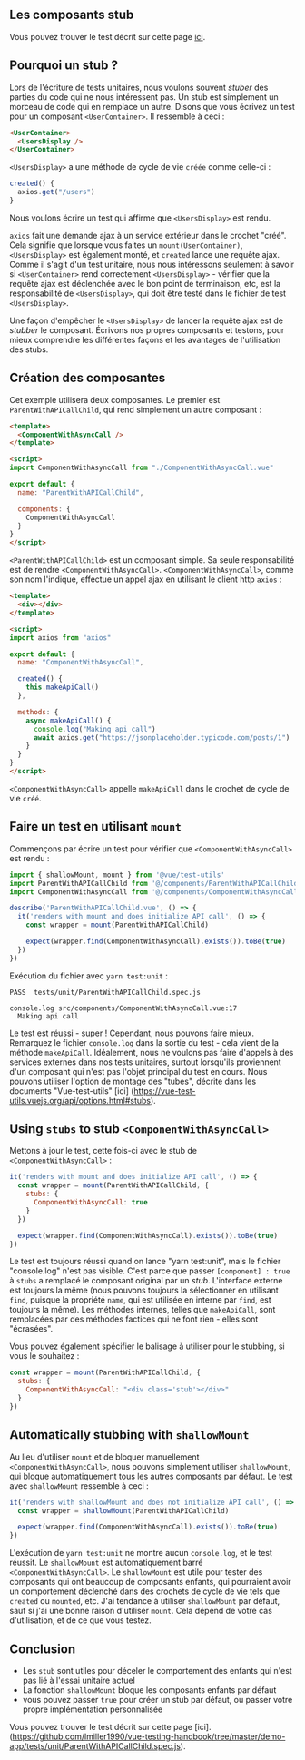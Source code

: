 ## Les composants stub

Vous pouvez trouver le test décrit sur cette page [ici](https://github.com/lmiller1990/vue-testing-handbook/tree/master/demo-app/tests/unit/ParentWithAPICallChild.spec.js).

## Pourquoi un stub ?

Lors de l'écriture de tests unitaires, nous voulons souvent _stuber_ des parties du code qui ne nous intéressent pas. Un stub est simplement un morceau de code qui en remplace un autre. Disons que vous écrivez un test pour un composant `<UserContainer>`. Il ressemble à ceci :

```html
<UserContainer>
  <UsersDisplay />
</UserContainer>
```

`<UsersDisplay>` a une méthode de cycle de vie `créée` comme celle-ci :

```js
created() {
  axios.get("/users")
}
```

Nous voulons écrire un test qui affirme que `<UsersDisplay>` est rendu.

`axios` fait une demande ajax à un service extérieur dans le crochet "créé". Cela signifie que lorsque vous faites un `mount(UserContainer)`, `<UsersDisplay>` est également monté, et `created` lance une requête ajax. Comme il s'agit d'un test unitaire, nous nous intéressons seulement à savoir si `<UserContainer>` rend correctement `<UsersDisplay>` - vérifier que la requête ajax est déclenchée avec le bon point de terminaison, etc, est la responsabilité de `<UsersDisplay>`, qui doit être testé dans le fichier de test `<UsersDisplay>`.

Une façon d'empêcher le `<UsersDisplay>` de lancer la requête ajax est de _stubber_ le composant. Écrivons nos propres composants et testons, pour mieux comprendre les différentes façons et les avantages de l'utilisation des stubs.

## Création des composantes

Cet exemple utilisera deux composantes. Le premier est `ParentWithAPICallChild`, qui rend simplement un autre composant :

```html
<template>
  <ComponentWithAsyncCall />
</template>

<script>
import ComponentWithAsyncCall from "./ComponentWithAsyncCall.vue"

export default {
  name: "ParentWithAPICallChild",

  components: {
    ComponentWithAsyncCall
  }
}
</script>
```

`<ParentWithAPICallChild>` est un composant simple. Sa seule responsabilité est de rendre `<ComponentWithAsyncCall>`. `<ComponentWithAsyncCall>`, comme son nom l'indique, effectue un appel ajax en utilisant le client http `axios` :

```html
<template>
  <div></div>
</template>

<script>
import axios from "axios"

export default {
  name: "ComponentWithAsyncCall",

  created() {
    this.makeApiCall()
  },

  methods: {
    async makeApiCall() {
      console.log("Making api call")
      await axios.get("https://jsonplaceholder.typicode.com/posts/1")
    }
  }
}
</script>
```

`<ComponentWithAsyncCall>` appelle `makeApiCall` dans le crochet de cycle de vie `créé`.

## Faire un test en utilisant `mount`

Commençons par écrire un test pour vérifier que `<ComponentWithAsyncCall>` est rendu :

```js
import { shallowMount, mount } from '@vue/test-utils'
import ParentWithAPICallChild from '@/components/ParentWithAPICallChild.vue'
import ComponentWithAsyncCall from '@/components/ComponentWithAsyncCall.vue'

describe('ParentWithAPICallChild.vue', () => {
  it('renders with mount and does initialize API call', () => {
    const wrapper = mount(ParentWithAPICallChild)

    expect(wrapper.find(ComponentWithAsyncCall).exists()).toBe(true)
  })
})
```

Exécution du fichier avec `yarn test:unit` :

```
PASS  tests/unit/ParentWithAPICallChild.spec.js

console.log src/components/ComponentWithAsyncCall.vue:17
  Making api call
```

Le test est réussi - super ! Cependant, nous pouvons faire mieux. Remarquez le fichier `console.log` dans la sortie du test - cela vient de la méthode `makeApiCall`. Idéalement, nous ne voulons pas faire d'appels à des services externes dans nos tests unitaires, surtout lorsqu'ils proviennent d'un composant qui n'est pas l'objet principal du test en cours. Nous pouvons utiliser l'option de montage des "tubes", décrite dans les documents "Vue-test-utils" [ici] (https://vue-test-utils.vuejs.org/api/options.html#stubs).

## Using `stubs` to stub `<ComponentWithAsyncCall>`

Mettons à jour le test, cette fois-ci avec le stub de `<ComponentWithAsyncCall>` :

```js
it('renders with mount and does initialize API call', () => {
  const wrapper = mount(ParentWithAPICallChild, {
    stubs: {
      ComponentWithAsyncCall: true
    }
  })

  expect(wrapper.find(ComponentWithAsyncCall).exists()).toBe(true)
})
```

Le test est toujours réussi quand on lance "yarn test:unit", mais le fichier "console.log" n'est pas visible. C'est parce que passer `[component] : true` à `stubs` a remplacé le composant original par un _stub_. L'interface externe est toujours la même (nous pouvons toujours la sélectionner en utilisant `find`, puisque la propriété `name`, qui est utilisée en interne par `find`, est toujours la même). Les méthodes internes, telles que `makeApiCall`, sont remplacées par des méthodes factices qui ne font rien - elles sont "écrasées".

Vous pouvez également spécifier le balisage à utiliser pour le stubbing, si vous le souhaitez :

```js
const wrapper = mount(ParentWithAPICallChild, {
  stubs: {
    ComponentWithAsyncCall: "<div class='stub'></div>"
  }
})
```

## Automatically stubbing with `shallowMount`

Au lieu d'utiliser `mount` et de bloquer manuellement `<ComponentWithAsyncCall>`, nous pouvons simplement utiliser `shallowMount`, qui bloque automatiquement tous les autres composants par défaut. Le test avec `shallowMount` ressemble à ceci :

```js
it('renders with shallowMount and does not initialize API call', () => {
  const wrapper = shallowMount(ParentWithAPICallChild)

  expect(wrapper.find(ComponentWithAsyncCall).exists()).toBe(true)
})
```

L'exécution de `yarn test:unit` ne montre aucun `console.log`, et le test réussit. Le `shallowMount` est automatiquement barré `<ComponentWithAsyncCall>`. Le `shallowMount` est utile pour tester des composants qui ont beaucoup de composants enfants, qui pourraient avoir un comportement déclenché dans des crochets de cycle de vie tels que `created` ou `mounted`, etc. J'ai tendance à utiliser `shallowMount` par défaut, sauf si j'ai une bonne raison d'utiliser `mount`. Cela dépend de votre cas d'utilisation, et de ce que vous testez.

## Conclusion

- Les `stub` sont utiles pour déceler le comportement des enfants qui n'est pas lié à l'essai unitaire actuel
- La fonction `shallowMount` bloque les composants enfants par défaut
- vous pouvez passer `true` pour créer un stub par défaut, ou passer votre propre implémentation personnalisée

Vous pouvez trouver le test décrit sur cette page [ici].(https://github.com/lmiller1990/vue-testing-handbook/tree/master/demo-app/tests/unit/ParentWithAPICallChild.spec.js).

